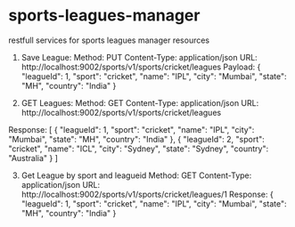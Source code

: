 # sports-leagues-manager
restfull services for sports leagues manager resources

1. Save League:
Method: PUT
Content-Type: application/json
URL: http://localhost:9002/sports/v1/sports/cricket/leagues
Payload:
{
    "leagueId": 1,
    "sport": "cricket",
    "name": "IPL",
    "city": "Mumbai",
    "state": "MH",
    "country": "India"
}

2. GET Leagues:
Method: GET
Content-Type: application/json
URL: http://localhost:9002/sports/v1/sports/cricket/leagues

Response:
[
    {
        "leagueId": 1,
        "sport": "cricket",
        "name": "IPL",
        "city": "Mumbai",
        "state": "MH",
        "country": "India"
    },
    {
        "leagueId": 2,
        "sport": "cricket",
        "name": "ICL",
        "city": "Sydney",
        "state": "Sydney",
        "country": "Australia"
    }
]

3. Get League by sport and leagueid
Method: GET
Content-Type: application/json
URL: http://localhost:9002/sports/v1/sports/cricket/leagues/1
Response:
{
    "leagueId": 1,
    "sport": "cricket",
    "name": "IPL",
    "city": "Mumbai",
    "state": "MH",
    "country": "India"
}
